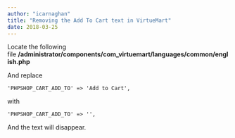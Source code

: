 ```yaml
---
author: "icarnaghan"
title: "Removing the Add To Cart text in VirtueMart"
date: 2018-03-25
---
```


Locate the following file **/administrator/components/com\_virtuemart/languages/common/english.php**

And replace

```
'PHPSHOP_CART_ADD_TO' => 'Add to Cart',
```

with

```
'PHPSHOP_CART_ADD_TO' => '',
```

And the text will disappear.
